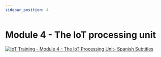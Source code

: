 ```yaml
---
sidebar_position: 4
---
```


# Module 4 - The IoT processing unit

[![IoT Training - Module 4 - The IoT Processing Unit- Spanish Subtitles](https://res.cloudinary.com/marcomontalbano/image/upload/v1656674662/video_to_markdown/images/youtube--K1UxxdqMP3o-c05b58ac6eb4c4700831b2b3070cd403.jpg)](https://youtu.be/K1UxxdqMP3o "IoT Training - Module 4 - The IoT Processing Unit- Spanish Subtitles")

